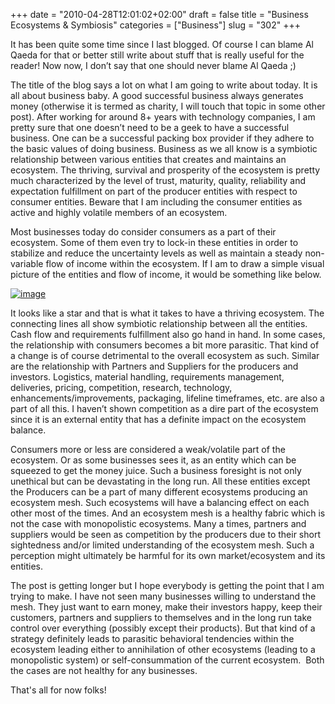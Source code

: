 +++
date = "2010-04-28T12:01:02+02:00"
draft = false
title = "Business Ecosystems & Symbiosis"
categories = ["Business"]
slug = "302"
+++

It has been quite some time since I last blogged. Of course I can blame Al Qaeda for that or better still write about stuff that is really useful for the reader! Now now, I don’t say that one should never blame Al Qaeda ;)

The title of the blog says a lot on what I am going to write about today. It is all about business baby. A good successful business always generates money (otherwise it is termed as charity, I will touch that topic in some other post). After working for around 8+ years with technology companies, I am pretty sure that one doesn’t need to be a geek to have a successful business. One can be a successful packing box provider if they adhere to the basic values of doing business. Business as we all know is a symbiotic relationship between various entities that creates and maintains an ecosystem. The thriving, survival and prosperity of the ecosystem is pretty much characterized by the level of trust, maturity, quality, reliability and expectation fulfillment on part of the producer entities with respect to consumer entities. Beware that I am including the consumer entities as active and highly volatile members of an ecosystem.

Most businesses today do consider consumers as a part of their ecosystem. Some of them even try to lock-in these entities in order to stabilize and reduce the uncertainty levels as well as maintain a steady non-variable flow of income within the ecosystem. If I am to draw a simple visual picture of the entities and flow of income, it would be something like below.

[![image](http://www.naresh.se/wp-content/uploads/image_thumb.png "image")](http://www.naresh.se/wp-content/uploads/image.png)

It looks like a star and that is what it takes to have a thriving ecosystem. The connecting lines all show symbiotic relationship between all the entities. Cash flow and requirements fulfillment also go hand in hand. In some cases, the relationship with consumers becomes a bit more parasitic. That kind of a change is of course detrimental to the overall ecosystem as such. Similar are the relationship with Partners and Suppliers for the producers and investors. Logistics, material handling, requirements management, deliveries, pricing, competition, research, technology, enhancements/improvements, packaging, lifeline timeframes, etc. are also a part of all this. I haven’t shown competition as a dire part of the ecosystem since it is an external entity that has a definite impact on the ecosystem balance.

Consumers more or less are considered a weak/volatile part of the ecosystem. Or as some businesses sees it, as an entity which can be squeezed to get the money juice. Such a business foresight is not only unethical but can be devastating in the long run. All these entities except the Producers can be a part of many different ecosystems producing an ecosystem mesh. Such ecosystems will have a balancing effect on each other most of the times. And an ecosystem mesh is a healthy fabric which is not the case with monopolistic ecosystems. Many a times, partners and suppliers would be seen as competition by the producers due to their short sightedness and/or limited understanding of the ecosystem mesh. Such a perception might ultimately be harmful for its own market/ecosystem and its entities.

The post is getting longer but I hope everybody is getting the point that I am trying to make. I have not seen many businesses willing to understand the mesh. They just want to earn money, make their investors happy, keep their customers, partners and suppliers to themselves and in the long run take control over everything (possibly except their products). But that kind of a strategy definitely leads to parasitic behavioral tendencies within the ecosystem leading either to annihilation of other ecosystems (leading to a monopolistic system) or self-consummation of the current ecosystem.  Both the cases are not healthy for any businesses.

That's all for now folks!
